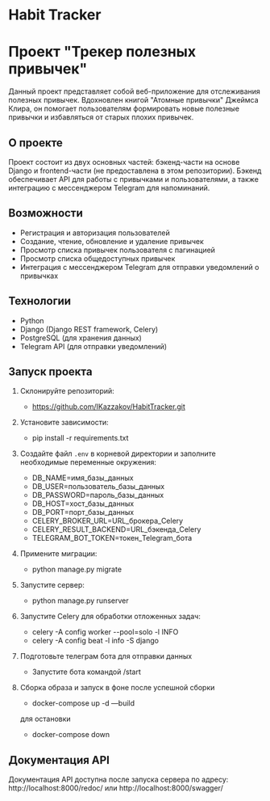 # Habit Tracker

# Проект "Трекер полезных привычек"

Данный проект представляет собой веб-приложение для отслеживания полезных привычек. Вдохновлен книгой "Атомные привычки" Джеймса Клира, он помогает пользователям формировать новые полезные привычки и избавляться от старых плохих привычек.

## О проекте

Проект состоит из двух основных частей: бэкенд-части на основе Django и frontend-части (не предоставлена в этом репозитории).
Бэкенд обеспечивает API для работы с привычками и пользователями, а также интеграцию с мессенджером Telegram для напоминаний.

## Возможности

- Регистрация и авторизация пользователей
- Создание, чтение, обновление и удаление привычек
- Просмотр списка привычек пользователя с пагинацией
- Просмотр списка общедоступных привычек
- Интеграция с мессенджером Telegram для отправки уведомлений о привычках

## Технологии

- Python
- Django (Django REST framework, Celery)
- PostgreSQL (для хранения данных)
- Telegram API (для отправки уведомлений)

## Запуск проекта

   1. Склонируйте репозиторий:
      - https://github.com/IKazzakov/HabitTracker.git
   
   2. Установите зависимости:
      * pip install -r requirements.txt

   3. Создайте файл `.env` в корневой директории и заполните необходимые переменные окружения:
      * DB_NAME=имя_базы_данных
      * DB_USER=пользователь_базы_данных
      * DB_PASSWORD=пароль_базы_данных
      * DB_HOST=хост_базы_данных
      * DB_PORT=порт_базы_данных
      * CELERY_BROKER_URL=URL_брокера_Celery
      * CELERY_RESULT_BACKEND=URL_бэкенда_Celery
      * TELEGRAM_BOT_TOKEN=токен_Telegram_бота

   4. Примените миграции:
      * python manage.py migrate

   5. Запустите сервер:
      * python manage.py runserver

   6. Запустите Celery для обработки отложенных задач:
      * celery -A config worker --pool=solo -l INFO
      * celery -A config beat -l info -S django

   7. Подготовьте телеграм бота для отправки данных
      * Запустите бота командой /start

   8. Сборка образа и запуск в фоне после успешной сборки

      * docker-compose up -d —build
      
      для остановки

      * docker-compose down   



## Документация API

Документация API доступна после запуска сервера по адресу: http://localhost:8000/redoc/ или http://localhost:8000/swagger/